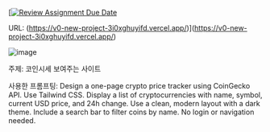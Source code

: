 [[![Review Assignment Due Date](https://classroom.github.com/assets/deadline-readme-button-22041afd0340ce965d47ae6ef1cefeee28c7c493a6346c4f15d667ab976d596c.svg)](https://classroom.github.com/a/-DxMF8bJ)


URL:
(https://v0-new-project-3i0xghuyifd.vercel.app/)](https://v0-new-project-3i0xghuyifd.vercel.app/)

![image](https://github.com/user-attachments/assets/06f1fe49-25f2-40d3-bed4-2b5b478681dc)

주제:
코인시세 보여주는 사이트

사용한 프롬프팅:
Design a one-page crypto price tracker using CoinGecko API. Use Tailwind CSS. Display a list of cryptocurrencies with name, symbol, current USD price, and 24h change. Use a clean, modern layout with a dark theme. Include a search bar to filter coins by name. No login or navigation needed.
